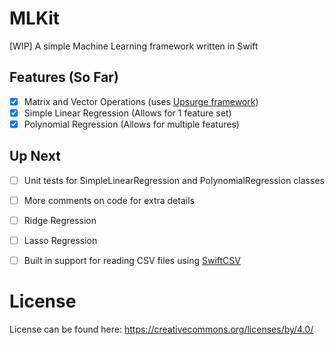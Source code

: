 # MLKit
[WIP] A simple Machine Learning framework written in Swift

## Features (So Far)

- [x] Matrix and Vector Operations (uses [Upsurge framework](https://github.com/aleph7/Upsurge))
- [x] Simple Linear Regression (Allows for 1 feature set)
- [x] Polynomial Regression (Allows for multiple features)

## Up Next
- [ ] Unit tests for SimpleLinearRegression and PolynomialRegression classes
- [ ] More comments on code for extra details 
- [ ] Ridge Regression
- [ ] Lasso Regression
- [ ] Built in support for reading CSV files using [SwiftCSV](https://github.com/naoty/SwiftCSV)


# License
License can be found here: https://creativecommons.org/licenses/by/4.0/
